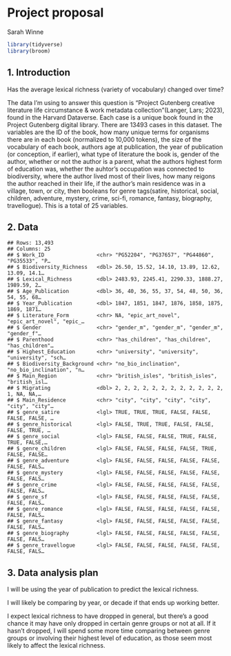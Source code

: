 Project proposal
================
Sarah Winne

``` r
library(tidyverse)
library(broom)
```

## 1. Introduction

Has the average lexical richness (variety of vocabulary) changed over
time?

The data I’m using to answer this question is “Project Gutenberg
creative literature life circumstance & work metadata
collection”(Langer, Lars; 2023), found in the Harvard Dataverse. Each
case is a unique book found in the Project Gutenberg digital library.
There are 13493 cases in this dataset. The variables are the ID of the
book, how many unique terms for organisms there are in each book
(normalized to 10,000 tokens), the size of the vocabulary of each book,
authors age at publication, the year of publication (or conception, if
earlier), what type of literature the book is, gender of the author,
whether or not the author is a parent, what the authors highest form of
education was, whether the auhtor’s occupation was connected to
biodiversity, where the author lived most of their lives, how many
reigons the author reached in their life, if the author’s main residence
was in a village, town, or city, then booleans for genre tags(satire,
historical, social, children, adventure, mystery, crime, sci-fi,
romance, fantasy, biography, travellogue). This is a total of 25
variables.

## 2. Data

    ## Rows: 13,493
    ## Columns: 25
    ## $ Work_ID                 <chr> "PG52204", "PG37657", "PG44860", "PG35533", "P…
    ## $ Biodiversity_Richness   <dbl> 26.50, 15.52, 14.10, 13.89, 12.62, 13.09, 14.1…
    ## $ Lexical_Richness        <dbl> 2483.93, 2245.41, 2290.33, 1888.27, 1989.59, 2…
    ## $ Age_Publication         <dbl> 36, 40, 36, 55, 37, 54, 48, 50, 36, 54, 55, 68…
    ## $ Year_Publication        <dbl> 1847, 1851, 1847, 1876, 1858, 1875, 1869, 1871…
    ## $ Literature_Form         <chr> NA, "epic_art_novel", "epic_art_novel", "epic_…
    ## $ Gender                  <chr> "gender_m", "gender_m", "gender_m", "gender_f"…
    ## $ Parenthood              <chr> "has_children", "has_children", "has_children"…
    ## $ Highest_Education       <chr> "university", "university", "university", "sch…
    ## $ Biodiversity_Background <chr> "no_bio_inclination", "no_bio_inclination", "n…
    ## $ Main_Region             <chr> "british_isles", "british_isles", "british_isl…
    ## $ Migrating               <dbl> 2, 2, 2, 2, 2, 2, 2, 2, 2, 2, 2, 2, 1, NA, NA,…
    ## $ Main_Residence          <chr> "city", "city", "city", "city", "city", "city"…
    ## $ genre_satire            <lgl> TRUE, TRUE, TRUE, FALSE, FALSE, FALSE, FALSE, …
    ## $ genre_historical        <lgl> FALSE, TRUE, TRUE, FALSE, FALSE, FALSE, TRUE, …
    ## $ genre_social            <lgl> FALSE, FALSE, FALSE, TRUE, FALSE, TRUE, FALSE,…
    ## $ genre_children          <lgl> FALSE, FALSE, FALSE, FALSE, TRUE, FALSE, FALSE…
    ## $ genre_adventure         <lgl> FALSE, FALSE, FALSE, FALSE, FALSE, FALSE, FALS…
    ## $ genre_mystery           <lgl> FALSE, FALSE, FALSE, FALSE, FALSE, FALSE, FALS…
    ## $ genre_crime             <lgl> FALSE, FALSE, FALSE, FALSE, FALSE, FALSE, FALS…
    ## $ genre_sf                <lgl> FALSE, FALSE, FALSE, FALSE, FALSE, FALSE, FALS…
    ## $ genre_romance           <lgl> FALSE, FALSE, FALSE, FALSE, FALSE, FALSE, FALS…
    ## $ genre_fantasy           <lgl> FALSE, FALSE, FALSE, FALSE, FALSE, FALSE, FALS…
    ## $ genre_biography         <lgl> FALSE, FALSE, FALSE, FALSE, FALSE, FALSE, FALS…
    ## $ genre_travellogue       <lgl> FALSE, FALSE, FALSE, FALSE, FALSE, FALSE, FALS…

## 3. Data analysis plan

I will be using the year of publication to predict the lexical richness.

I will likely be comparing by year, or decade if that ends up working
better.

I expect lexical richness to have dropped in general, but there’s a good
chance it may have only dropped in certain genre groups or not at all.
If it hasn’t dropped, I will spend some more time comparing between
genre groups or involving their highest level of education, as those
seem most likely to affect the lexical richness.
